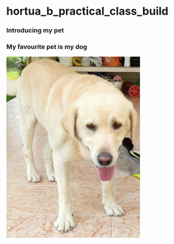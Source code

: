 # hortua_b_practical_class_build

### Introducing my pet
### My favourite pet is my dog 
 <img src="img/My_pet.jpeg" alt="My favourite Pet" width="350px"/>
